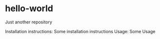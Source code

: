 # hello-world
Just another repository

Installation instructions:
Some installation instructions
Usage:
Some Usage
